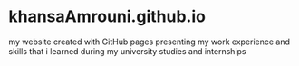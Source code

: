 # khansaAmrouni.github.io
my website created with GitHub pages 
presenting my work experience and skills that i learned during my university studies and internships
